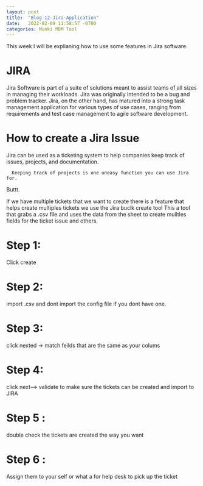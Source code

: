 ```yaml
---
layout: post
title:  "Blog-12-Jira-Application"
date:   2022-02-09 11:58:57 -0700
categories: Munki MDM Tool
---
```


This week I will be explianing how to use some features in Jira software.

<h1>JIRA</h1>
      Jira Software is part of a suite of solutions meant to assist teams of all sizes in managing their workloads. Jira was originally intended to be a bug and problem tracker. Jira, on the other hand, has matured into a strong task management application for various types of use cases, ranging from requirements and test case management to agile software development.

<h1>How to create a Jira Issue</h1>
      Jira can be used as a ticketing system to help companies keep track of issues, projects, and documentation.

      Keeping track of projects is one uneasy function you can use Jira for.

Buttt.

If we have multiple tickets  that we want to create there is a feature that helps create multiples tickets we use the Jira buclk create tool 
This a tool that grabs a .csv file and uses the data from the sheet to create muiltles fields for the ticket issue and others.

<h1>Step 1:</h1>
Click create
<h1> Step 2:</h1>
import .csv and dont import the config file if you dont have one.
<h1>Step 3:</h1>
click nexted -> match feilds that are the same as your colums
<h1>Step 4:</h1>
click next--> validate to make sure the tickets can be created and import to JIRA
<h1>Step 5 :</h1>
double check the tickets are created the way you want
<h1>Step 6 :</h1>
Assign them to your self or what a for help desk to pick up the ticket 
